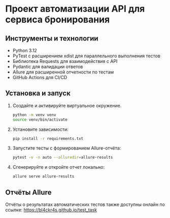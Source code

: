 # Проект автоматизации API для сервиса бронирования

## Инструменты и технологии

- Python 3.12
- PyTest с расширением xdist для параллельного выполнения тестов
- Библиотека Requests для взаимодействия с API
- Pydantic для валидации ответов
- Allure для расширенной отчетности по тестам
- GitHub Actions для CI/CD

## Установка и запуск

1. Создайте и активируйте виртуальное окружение.
    ```bash
    python -m venv venv
    source venv/bin/activate
2. Установите зависимости:
   ```bash
   pip install -r requirements.txt
3. Запустите тесты с формированием Allure-отчёта:
      ```bash
      pytest -v -n auto --alluredir=allure-results
4. Сгенерируйте и откройте отчет локально:
   ```bash
   allure serve allure-results

## Отчёты Allure

Отчёты о результатах автоматических тестов также доступны онлайн по ссылке: https://bl4ckr4s.github.io/test_task
